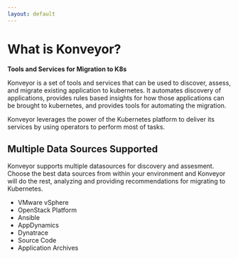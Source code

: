 ```yaml
---
layout: default
---
```


# What is Konveyor?

**Tools and Services for Migration to K8s**

Konveyor is a set of tools and services that can be used to discover, assess, and migrate existing application to kubernetes. It automates discovery of applications, provides rules based insights for how those applications can be brought to kubernetes, and provides tools for automating the migration.

Konveyor leverages the power of the Kubernetes platform to deliver its services by using operators to perform most of tasks.

## Multiple Data Sources Supported

Konveyor supports multiple datasources for discovery and assesment. Choose the best data sources from within your environment and Konveyor will do the rest, analyzing and providing recommendations for migrating to Kubernetes.

*   VMware vSphere
*   OpenStack Platform
*   Ansible
*   AppDynamics
*   Dynatrace
*   Source Code
*   Application Archives

